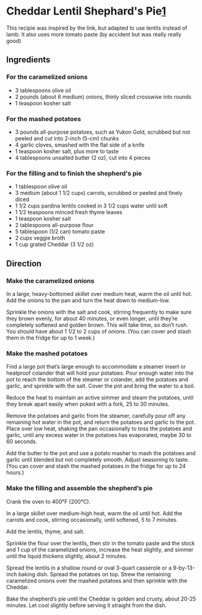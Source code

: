 # Cheddar Lentil Shephard's Pie[1]

This recipie was inspired by the link, but adapted to use lentils instead of lamb.  It also uses more tomato paste (by accident but was really really good)

## Ingredients

### For the caramelized onions
* 3 tablespoons olive oil
* 2 pounds (about 6 medium) onions, thinly sliced crosswise into rounds
* 1 teaspoon kosher salt 

### For the mashed potatoes
* 3 pounds all-purpose potatoes, such as Yukon Gold, scrubbed but not peeled and cut into 2-inch (5-cm) chunks
* 4 garlic cloves, smashed with the flat side of a knife
* 1 teaspoon kosher salt, plus more to taste
* 4 tablespoons unsalted butter (2 oz), cut into 4 pieces 

### For the filling and to finish the shepherd's pie
* 1 tablespoon olive oil
* 3 medium (about 1 1/2 cups) carrots, scrubbed or peeled and finely diced
* 1 1/2 cups pardina lentils cooked in 3 1/2 cups water until soft
* 1 1/2 teaspoons minced fresh thyme leaves
* 1 teaspoon kosher salt
* 2 tablespoons all-purpose flour
* 5 tablespoon (1/2 can) tomato paste
* 2 cups veggie broth
* 1 cup grated Cheddar (3 1/2 oz) 

## Direction

### Make the caramelized onions

In a large, heavy-bottomed skillet over medium heat, warm the oil until hot. Add the onions to the pan and turn the heat down to medium-low.

Sprinkle the onions with the salt and cook, stirring frequently to make sure they brown evenly, for about 40 minutes, or even longer, until they’re completely softened and golden brown. This will take time, so don’t rush. You should have about 1 1/2 to 2 cups of onions. (You can cover and stash them in the fridge for up to 1 week.)

### Make the mashed potatoes

Find a large pot that’s large enough to accommodate a steamer insert or heatproof colander that will hold your potatoes. Pour enough water into the pot to reach the bottom of the steamer or colander, add the potatoes and garlic, and sprinkle with the salt. Cover the pot and bring the water to a boil.

Reduce the heat to maintain an active simmer and steam the potatoes, until they break apart easily when poked with a fork, 25 to 30 minutes.

Remove the potatoes and garlic from the steamer, carefully pour off any remaining hot water in the pot, and return the potatoes and garlic to the pot. Place over low heat, shaking the pan occasionally to toss the potatoes and garlic, until any excess water in the potatoes has evaporated, maybe 30 to 60 seconds.

Add the butter to the pot and use a potato masher to mash the potatoes and garlic until blended but not completely smooth. Adjust seasoning to taste. (You can cover and stash the mashed potatoes in the fridge for up to 24 hours.)

### Make the filling and assemble the shepherd’s pie

Crank the oven to 400°F (200°C).

In a large skillet over medium-high heat, warm the oil until hot. Add the carrots and cook, stirring occasionally, until softened, 5 to 7 minutes.

Add the lentils, thyme, and salt.

Sprinkle the flour over the lentils, then stir in the tomato paste and the stock and 1 cup of the caramelized onions, increase the heat slightly, and simmer until the liquid thickens slightly, about 2 minutes.

Spread the lentils in a shallow round or oval 3-quart casserole or a 9-by-13-inch baking dish. Spread the potatoes on top. Strew the remaining caramelized onions over the mashed potatoes and then sprinkle with the Cheddar.

Bake the shepherd’s pie until the Cheddar is golden and crusty, about 20-25 minutes. Let cool slightly before serving it straight from the dish.

[1]: https://leitesculinaria.com/6415/recipes-shepherds-pie-caramelized-onions-cheddar-potatoes.html
